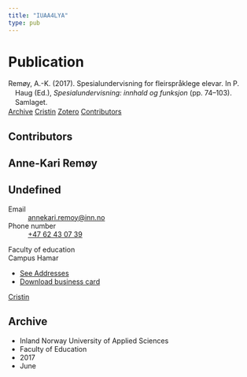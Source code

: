 ```yaml
---
title: "IUAA4LYA"
type: pub
---
```

<h1>Publication</h1>
<article id="csl-bib-container-IUAA4LYA" class="csl-bib-container">
  <div class="csl-bib-body" style="line-height: 1.35; padding-left: 1em; text-indent:-1em;">
  <div class="csl-entry">Rem&#xF8;y, A.-K. (2017). Spesialundervisning for fleirspr&#xE5;klege elevar. In P. Haug (Ed.), <i>Spesialundervisning: innhald og funksjon</i> (pp. 74&#x2013;103). Samlaget.</div>
</div>
  <div class="csl-bib-buttons">
    <a href="#taxonomy-article-IUAA4LYA" class="csl-bib-button">Archive</a>
    <a href alt="Cristin URL" class="csl-bib-button">Cristin</a>
    <a href alt="Zotero URL" class="csl-bib-button">Zotero</a>
    <a href="#contributors-article-IUAA4LYA" class="csl-bib-button">Contributors</a>
  </div>
  <div id="csl-bib-meta-container-IUAA4LYA"></div>
</article>
<div id="csl-bib-meta-IUAA4LYA" class="csl-bib-meta">
  <article id="contributors-article-IUAA4LYA" class="contributors-article">
    <h1>Contributors</h1>
    <div class="personas">
<div class="vrtx-hinn-person-card">
<div class="photo">
<i class="lar la-user-circle missing-person"></i>
</div>
<div class="info">
<hgroup><h1>Anne-Kari Remøy</h1>
<h2>Undefined</h2>
</hgroup><dl>
<dt>Email</dt>
<dd>
<a href="mailto:annekari.remoy@inn.no">annekari.remoy@inn.no</a>
</dd>
<dt>Phone number</dt>
<dd><a href="tel:+4762430739">
+47 62 43 07 39
</a></dd>
</dl>
<p>
Faculty of education<br>
Campus Hamar
</p>
<ul class="vrtx-hinn-links">
<li><a href="https://www.inn.no/english/find-an-employee/annekari-remoy.html#vrtx-hinn-addresses">See Addresses</a></li>
<li><a href="https://www.inn.no/english/find-an-employee/annekari-remoy.html?vrtx=vcf">Download business card</a></li>
</ul>
</div>
</div>
<a href="https://app.cristin.no/persons/show.jsf?id=626500" alt="Cristin URL" class="personas-cristin">Cristin</a>
</div>
  </article>
  <article id="taxonomy-article-IUAA4LYA" class="taxonomy-article">
    <h1>Archive</h1>
    <ul>
      <li>Inland Norway University of Applied Sciences</li>
      <li>Faculty of Education</li>
      <li>2017</li>
      <li>June</li>
    </ul>
  </article>
</div>
